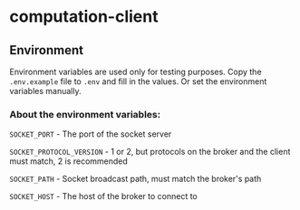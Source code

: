 # computation-client


## Environment
Environment variables are used only for testing purposes.
Copy the `.env.example` file to `.env` and fill in the values. Or set the environment variables manually.

### About the environment variables:

`SOCKET_PORT` - The port of the socket server

`SOCKET_PROTOCOL_VERSION` - 1 or 2, but protocols on the broker and the client must match, 2 is recommended

`SOCKET_PATH` - Socket broadcast path, must match the broker's path

`SOCKET_HOST` - The host of the broker to connect to
